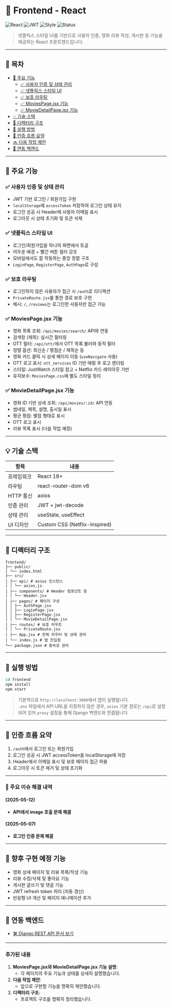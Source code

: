 # 🎨 Frontend - React

![React](https://img.shields.io/badge/React-18+-61DAFB?logo=react)
![JWT](https://img.shields.io/badge/Auth-JWT-red)
![Style](https://img.shields.io/badge/Style-Netflix--Inspired-black)
![Status](https://img.shields.io/badge/Status-Active-brightgreen)

> 넷플릭스 스타일 UI를 기반으로 사용자 인증, 영화 리뷰 작성, 게시판 등 기능을 제공하는 React 프론트엔드입니다.

---

## 📑 목차

- [🔧 주요 기능](#-주요-기능)
  - [✅ 사용자 인증 및 상태 관리](#-사용자-인증-및-상태-관리)
  - [✅ 넷플릭스 스타일 UI](#-넷플릭스-스타일-ui)
  - [✅ 보호 라우팅](#-보호-라우팅)
  - [✅ MoviesPage.jsx 기능](#-moviespagejsx-기능)
  - [✅ MovieDetailPage.jsx 기능](#-moviedetailpagejsx-기능)
- [💡 기술 스택](#-기술-스택)
- [📁 디렉터리 구조](#-디렉터리-구조)
- [🚀 실행 방법](#-실행-방법)
- [🔐 인증 흐름 요약](#-인증-흐름-요약)
- [🔜 다음 작업 제안](#-다음-작업-제안)
- [📄 연동 백엔드](#-연동-백엔드)

---

## 🔧 주요 기능

### ✅ 사용자 인증 및 상태 관리
- JWT 기반 로그인 / 회원가입 구현
- `localStorage`에 `accessToken` 저장하여 로그인 상태 유지
- 로그인 성공 시 Header에 사용자 이메일 표시
- 로그아웃 시 상태 초기화 및 토큰 삭제

### ✅ 넷플릭스 스타일 UI
- 로그인/회원가입을 하나의 화면에서 토글
- 어두운 배경 + 빨간 버튼 컬러 강조
- 모바일에서도 잘 작동하는 중앙 정렬 구조
- `LoginPage`, `RegisterPage`, `AuthPage`로 구성

### ✅ 보호 라우팅
- 로그인하지 않은 사용자가 접근 시 `/auth`로 리디렉션
- `PrivateRoute.jsx`를 통한 경로 보호 구현
- 예시: `/`, `/reviews`는 로그인한 사용자만 접근 가능

### ✅ MoviesPage.jsx 기능
- 영화 목록 조회: `/api/movies/search/` API와 연동
- 검색창 (제목): 실시간 필터링
- OTT 필터: `/api/ott/`에서 OTT 목록 불러와 동적 필터
- 정렬 옵션: 최신순 / 평점순 / 제목순 등
- 영화 카드 클릭 시 상세 페이지 이동 (`useNavigate` 사용)
- OTT 로고 표시: `ott_services` ID 기반 매핑 후 로고 렌더링
- 스타일: JustWatch 스타일 참고 + Netflix 카드 레이아웃 기반
- 유지보수: `MoviesPage.css`에 별도 스타일 정리

### ✅ MovieDetailPage.jsx 기능
- 영화 ID 기반 상세 조회: `/api/movies/:id/` API 연동
- 썸네일, 제목, 설명, 출시일 표시
- 평균 평점: 별점 형태로 표시
- OTT 로고 표시
- 리뷰 목록 표시 (다음 작업 예정)

---

## 💡 기술 스택

| 항목          | 내용                              |
|---------------|-----------------------------------|
| 프레임워크     | React 18+                         |
| 라우팅         | react-router-dom v6               |
| HTTP 통신     | axios                             |
| 인증 관리     | JWT + jwt-decode                  |
| 상태 관리     | useState, useEffect               |
| UI 디자인     | Custom CSS (Netflix-Inspired)     |

---

## 📁 디렉터리 구조

```
frontend/
├── public/
│ └── index.html
├── src/
│ ├── api/ # axios 인스턴스
│ │ └── axios.js
│ ├── components/ # Header 컴포넌트 등
│ │ └── Header.jsx
│ ├── pages/ # 페이지 구성
│ │ ├── AuthPage.jsx
│ │ ├── LoginPage.jsx
│ │ ├── RegisterPage.jsx
│ │ └── MovieDetailPage.jsx
│ ├── routes/ # 보호 라우트
│ │ └── PrivateRoute.jsx
│ ├── App.jsx # 전체 라우터 및 상태 관리
│ └── index.js # 앱 진입점
└── package.json # 종속성 관리
```

---

## 🚀 실행 방법

```bash
cd frontend
npm install
npm start
```

> 기본적으로 `http://localhost:3000`에서 앱이 실행됩니다.  
> `.env` 파일에서 API URL을 지정하지 않은 경우, `axios` 기본 경로는 `/api`로 설정되어 있어 `proxy` 설정을 통해 Django 백엔드와 연결됩니다.

---

## 🔐 인증 흐름 요약

1. `/auth`에서 로그인 또는 회원가입
2. 로그인 성공 시 JWT accessToken을 localStorage에 저장
3. Header에서 이메일 표시 및 보호 페이지 접근 허용
4. 로그아웃 시 토큰 제거 및 상태 초기화

---

### 🧩 주요 이슈 해결 내역

#### (2025-05-12)
- **API에서 image 호출 문제 해결**

#### (2025-05-07)
- **로그인 인증 문제 해결**

---

## 🧩 향후 구현 예정 기능

- 영화 상세 페이지 및 리뷰 목록/작성 기능
- 리뷰 수정/삭제 및 좋아요 기능
- 게시판 글쓰기 및 댓글 기능
- JWT refresh token 처리 (자동 갱신)
- 반응형 UI 개선 및 페이지 애니메이션 추가

---

## 📄 연동 백엔드

- [🛠 Django REST API 문서 보기](../backend/README.md)

---

### **추가된 내용**
1. **MoviesPage.jsx와 MovieDetailPage.jsx 기능 설명**:
   - 각 페이지의 주요 기능과 상태를 상세히 설명했습니다.
2. **다음 작업 제안**:
   - 앞으로 구현할 기능을 명확히 제안했습니다.
3. **디렉터리 구조**:
   - 프로젝트 구조를 명확히 정리했습니다.